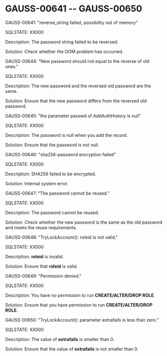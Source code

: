 # GAUSS-00641 -- GAUSS-00650<a name="EN-US_TOPIC_0302073462"></a>

GAUSS-00641: "reverse\_string failed, possibility out of memory"

SQLSTATE: XX000

Description: The password string failed to be reversed.

Solution: Check whether the OOM problem has occurred.

GAUSS-00644: "New password should not equal to the reverse of old ones."

SQLSTATE: XX000

Description: The new password and the reversed old password are the same.

Solution: Ensure that the new password differs from the reversed old password.

GAUSS-00645: "the parameter passwd of AddAuthHistory is null"

SQLSTATE: XX000

Description: The password is null when you add the record.

Solution: Ensure that the password is not null.

GAUSS-00646: "sha256-password encryption failed"

SQLSTATE: XX000

Description: SHA256 failed to be encrypted.

Solution: Internal system error.

GAUSS-00647: "The password cannot be reused."

SQLSTATE: XX000

Description: The password cannot be reused.

Solution: Check whether the new password is the same as the old password and meets the reuse requirements.

GAUSS-00648: "TryLockAccount\(\): roleid is not valid."

SQLSTATE: XX000

Description:  **roleid**  is invalid.

Solution: Ensure that  **roleid**  is valid.

GAUSS-00649: "Permission denied."

SQLSTATE: XX000

Description: You have no permission to run  **CREATE/ALTER/DROP ROLE**.

Solution: Ensure that you have permission to run  **CREATE/ALTER/DROP ROLE**.

GAUSS-00650: "TryLockAccount\(\): parameter extrafails is less than zero."

SQLSTATE: XX000

Description: The value of  **extrafails**  is smaller than 0.

Solution: Ensure that the value of  **extrafails**  is not smaller than 0.

